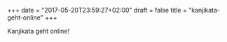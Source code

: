 +++
date = "2017-05-20T23:59:27+02:00"
draft = false
title = "kanjikata-geht-online"
+++

Kanjikata geht online!

